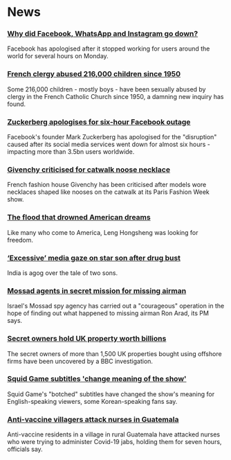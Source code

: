# News
### [Why did Facebook, WhatsApp and Instagram go down?](https://www.bbc.com/news/technology-58800670)
Facebook has apologised after it stopped working for users around the world for several hours on Monday.
### [French clergy abused 216,000 children since 1950](https://www.bbc.com/news/world-europe-58801183)
Some 216,000 children - mostly boys - have been sexually abused by clergy in the French Catholic Church since 1950, a damning new inquiry has found.
### [Zuckerberg apologises for six-hour Facebook outage](https://www.bbc.com/news/technology-58800726)
Facebook's founder Mark Zuckerberg has apologised for the "disruption" caused after its social media services went down for almost six hours - impacting more than 3.5bn users worldwide.
### [Givenchy criticised for catwalk noose necklace](https://www.bbc.com/news/entertainment-arts-58802091)
French fashion house Givenchy has been criticised after models wore necklaces shaped like nooses on the catwalk at its Paris Fashion Week show.
### [The flood that drowned American dreams](https://www.bbc.com/news/world-us-canada-58565627)
Like many who come to America, Leng Hongsheng was looking for freedom. 
### [‘Excessive’ media gaze on star son after drug bust](https://www.bbc.com/news/world-asia-india-58788548)
India is agog over the tale of two sons.
### [Mossad agents in secret mission for missing airman](https://www.bbc.com/news/world-middle-east-58792887)
Israel's Mossad spy agency has carried out a "courageous" operation in the hope of finding out what happened to missing airman Ron Arad, its PM says.
### [Secret owners hold UK property worth billions](https://www.bbc.com/news/uk-58792393)
The secret owners of more than 1,500 UK properties bought using offshore firms have been uncovered by a BBC investigation.
### [Squid Game subtitles 'change meaning of the show'](https://www.bbc.com/news/world-asia-58787264)
Squid Game's "botched" subtitles have changed the show's meaning for English-speaking viewers, some Korean-speaking fans say.
### [Anti-vaccine villagers attack nurses in Guatemala](https://www.bbc.com/news/world-latin-america-58801096)
Anti-vaccine residents in a village in rural Guatemala have attacked nurses who were trying to administer Covid-19 jabs, holding them for seven hours, officials say.
